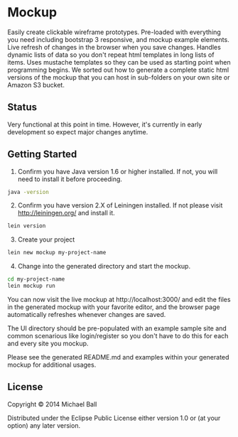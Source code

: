 # Mockup

Easily create clickable wireframe prototypes. Pre-loaded with everything you need including bootstrap 3 responsive, and mockup example elements. Live refresh of changes in the browser when you save changes. Handles dynamic lists of data so you don't repeat html templates in long lists of items. Uses mustache templates so they can be used as starting point when programming begins. We sorted out how to generate a complete static html versions of the mockup that you can host in sub-folders on your own site or Amazon S3 bucket.


## Status

Very functional at this point in time. However, it's currently in early development so expect major changes anytime. 



## Getting Started

1. Confirm you have Java version 1.6 or higher installed. If not, you will need to install it before proceeding.
```bash
java -version
```

2. Confirm you have version 2.X of Leiningen installed. If not please visit http://leiningen.org/ and install it.
```bash
lein version
```

3. Create your project
```bash
lein new mockup my-project-name
```

4. Change into the generated directory and start the mockup.
```bash
cd my-project-name
lein mockup run
```

You can now visit the live mockup at http://localhost:3000/ and edit the files in the generated mockup with your favorite editor, and the browser page automatically refreshes whenever changes are saved.  

The UI directory should be pre-populated with an example sample site and common scenarious like login/register so you don't have to do this for each and every site you mockup.

Please see the generated README.md and examples within your generated mockup for additional usages.





## License

Copyright © 2014 Michael Ball

Distributed under the Eclipse Public License either version 1.0 or (at
your option) any later version.
